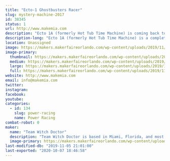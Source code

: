 ```yaml
---
title: "Ecto-1 Ghostbusters Racer"
slug: mystery-machine-2017
id: 38345
status: 1
url: http://www.makemia.com
description: "Ecto 1A (formerly Hot Tub Time Machine) is coming back to podium!"
description-long: "Ecto 1A (formerly Hot Tub Time Machine) is a completely new build for 2019!"
location: Unassigned
image: https://makers.makerfaireorlando.com/wp-content/uploads/2019/11/45043932-D5D3-4B08-ACF6-3B8D7DA38145.jpeg
image-primary:
  thumbnail: https://makers.makerfaireorlando.com/wp-content/uploads/2019/11/45043932-D5D3-4B08-ACF6-3B8D7DA38145-150x150.jpeg
  medium: https://makers.makerfaireorlando.com/wp-content/uploads/2019/11/45043932-D5D3-4B08-ACF6-3B8D7DA38145-300x197.jpeg
  large: https://makers.makerfaireorlando.com/wp-content/uploads/2019/11/45043932-D5D3-4B08-ACF6-3B8D7DA38145.jpeg
  full: https://makers.makerfaireorlando.com/wp-content/uploads/2019/11/45043932-D5D3-4B08-ACF6-3B8D7DA38145.jpeg
website: http://www.makemia.com
email: info@makemia.com
twitter: 
instagram: 
facebook: 
youtube: 
categories:
  - id: 134
    slug: power-racing
    name: Power Racing
combat-robot: 0
maker:
  name: "Team Witch Doctor"
  description: "Team Witch Doctor is based in Miami, Florida, and most recently competed in BattleBots on ABC with their multi-bot Witch Doctor and Shaman. The team has been competing combat robots ranging from 150 grams to 250 pounds for the last 10+ years."
  image-primary: https://makers.makerfaireorlando.com/wp-content/uploads/2019/07/Witch-Doctor-Team-S2019-1024x683.jpg
last-modified-db: "2019-11-05 21:01:00"
last-exported: "2020-10-07 18:46:58"
---
```

